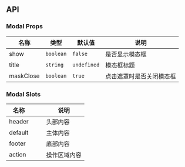 ## API

### Modal Props

| 名称      | 类型      | 默认值      | 说明                     |
| --------- | --------- | ----------- | ------------------------ |
| show      | `boolean` | `false`     | 是否显示模态框           |
| title     | `string`  | `undefined` | 模态框标题               |
| maskClose | `boolean` | `true`      | 点击遮罩时是否关闭模态框 |

### Modal Slots

| 名称    |     |     | 说明         |
| ------- | --- | --- | ------------ |
| header  |     |     | 头部内容     |
| default |     |     | 主体内容     |
| footer  |     |     | 底部内容     |
| action  |     |     | 操作区域内容 |
